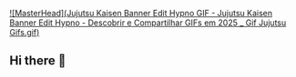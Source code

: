 [![MasterHead](Jujutsu Kaisen Banner Edit Hypno GIF - Jujutsu Kaisen Banner Edit Hypno - Descobrir e Compartilhar GIFs em 2025 _ Gif Jujutsu Gifs.gif)](https://github.com/jhanleyder08)
## Hi there 👋

<!--
**jhanleyder08/jhanleyder08** is a ✨ _special_ ✨ repository because its `README.md` (this file) appears on your GitHub profile.

Here are some ideas to get you started:

- 🔭 I’m currently working on ...
- 🌱 I’m currently learning ...
- 👯 I’m looking to collaborate on ...
- 🤔 I’m looking for help with ...
- 💬 Ask me about ...
- 📫 How to reach me: ...
- 😄 Pronouns: ...
- ⚡ Fun fact: ...
-->
